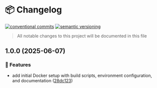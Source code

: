 # 📦 Changelog
[![conventional commits](https://img.shields.io/badge/conventional%20commits-1.0.0-yellow.svg)](https://conventionalcommits.org)
[![semantic versioning](https://img.shields.io/badge/semantic%20versioning-2.0.0-green.svg)](https://semver.org)
> All notable changes to this project will be documented in this file


## 1.0.0 (2025-06-07)

### 🍕 Features

* add initial Docker setup with build scripts, environment configuration, and documentation ([28dc123](https://github.com/humlab/cwb-container/commit/28dc12363379f4ff69764e023eec38a8ab2c86e3))
